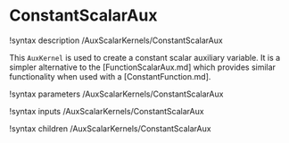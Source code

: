 # ConstantScalarAux

!syntax description /AuxScalarKernels/ConstantScalarAux

This `AuxKernel` is used to create a constant scalar auxiliary variable.
It is a simpler alternative to the [FunctionScalarAux.md] which provides
similar functionality when used with a [ConstantFunction.md].

!syntax parameters /AuxScalarKernels/ConstantScalarAux

!syntax inputs /AuxScalarKernels/ConstantScalarAux

!syntax children /AuxScalarKernels/ConstantScalarAux
